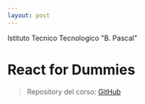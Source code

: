 ```yaml
---
layout: post
---
```

Istituto Tecnico Tecnologico "B. Pascal"
# React for Dummies  
> Repository del corso: [GitHub](https://github.com/Nickolausen/react-for-dummies)